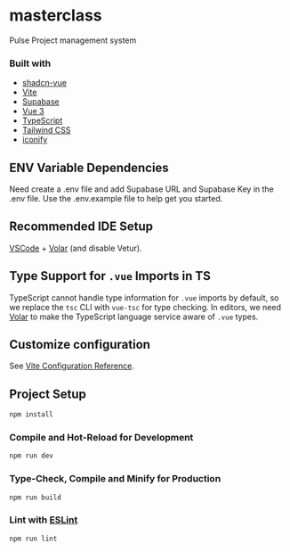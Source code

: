# masterclass

Pulse Project management system

### Built with
- [shadcn-vue](https://www.shadcn-vue.com/)
- [Vite](https://vitejs.dev/)
- [Supabase](https://supabase.io/)
- [Vue 3](https://v3.vuejs.org/)
- [TypeScript](https://www.typescriptlang.org/)
- [Tailwind CSS](https://tailwindcss.com/)
- [iconify](https://iconify.design/)

## ENV Variable Dependencies
Need create a .env file and add Supabase URL and Supabase Key in the .env file. 
Use the .env.example file to help get you started.

## Recommended IDE Setup

[VSCode](https://code.visualstudio.com/) + [Volar](https://marketplace.visualstudio.com/items?itemName=Vue.volar) (and disable Vetur).

## Type Support for `.vue` Imports in TS

TypeScript cannot handle type information for `.vue` imports by default, so we replace the `tsc` CLI with `vue-tsc` for type checking. In editors, we need [Volar](https://marketplace.visualstudio.com/items?itemName=Vue.volar) to make the TypeScript language service aware of `.vue` types.

## Customize configuration

See [Vite Configuration Reference](https://vitejs.dev/config/).

## Project Setup

```sh
npm install
```

### Compile and Hot-Reload for Development

```sh
npm run dev
```

### Type-Check, Compile and Minify for Production

```sh
npm run build
```

### Lint with [ESLint](https://eslint.org/)

```sh
npm run lint
```
